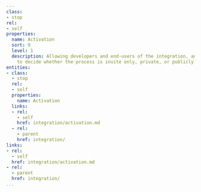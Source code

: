 ```yaml
---
class:
- stop
rel:
- self
properties:
  name: Activation
  sort: 9
  level: 1
  description: Allowing developers and end-users of the integration, and automation
    to decide whether the process is invite only, private, or publicly available.
entities:
- class:
  - stop
  rel:
  - self
  properties:
    name: Activation
  links:
  - rel:
    - self
    href: integration/activation.md
  - rel:
    - parent
    href: integration/
links:
- rel:
  - self
  href: integration/activation.md
- rel:
  - parent
  href: integration/
...
```

